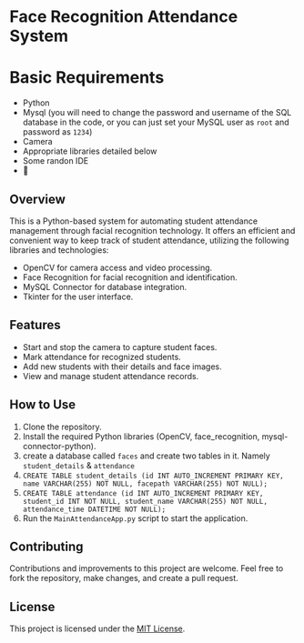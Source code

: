 # Face Recognition Attendance System

# Basic Requirements
- Python
- Mysql (you will need to change the password and username of the SQL database in the code, or you can just set your MySQL user as `root` and password as `1234`)
- Camera
- Appropriate libraries detailed below
- Some randon IDE
- 🧠

## Overview
This is a Python-based system for automating student attendance management through facial recognition technology. It offers an efficient and convenient way to keep track of student attendance, utilizing the following libraries and technologies:

- OpenCV for camera access and video processing.
- Face Recognition for facial recognition and identification.
- MySQL Connector for database integration.
- Tkinter for the user interface.

## Features
- Start and stop the camera to capture student faces.
- Mark attendance for recognized students.
- Add new students with their details and face images.
- View and manage student attendance records.

## How to Use
1. Clone the repository.
2. Install the required Python libraries (OpenCV, face_recognition, mysql-connector-python).
3. create a database called `faces` and create two tables in it. Namely `student_details` & `attendance`
4. `CREATE TABLE student_details (id INT AUTO_INCREMENT PRIMARY KEY, name VARCHAR(255) NOT NULL, facepath VARCHAR(255) NOT NULL);`
5. `CREATE TABLE attendance (id INT AUTO_INCREMENT PRIMARY KEY, student_id INT NOT NULL, student_name VARCHAR(255) NOT NULL, attendance_time DATETIME NOT NULL);`
7. Run the `MainAttendanceApp.py` script to start the application.


## Contributing
Contributions and improvements to this project are welcome. Feel free to fork the repository, make changes, and create a pull request.

## License
This project is licensed under the [MIT License](LICENSE).
